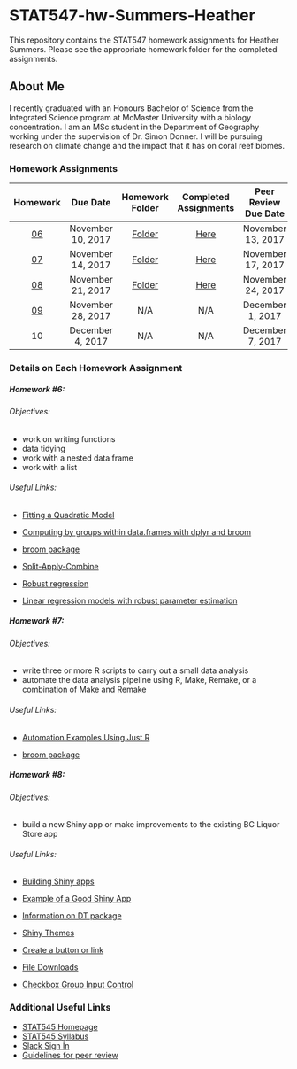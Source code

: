 # STAT547-hw-Summers-Heather

This repository contains the STAT547 homework assignments for Heather Summers. Please see the appropriate homework folder for the completed assignments.

## About Me

I recently graduated with an Honours Bachelor of Science from the Integrated Science program at McMaster University with a biology concentration. I am an MSc student in the Department of Geography working under the supervision of Dr. Simon Donner. I will be pursuing research on climate change and the impact that it has on coral reef biomes.

### Homework Assignments
| Homework | Due Date | Homework Folder | Completed Assignments |  Peer Review Due Date |
| :---: | :---: | :---: | :---: | :---: |
| [06](http://stat545.com/hw06_data-wrangling-conclusion.html) | November 10, 2017 | [Folder](https://github.com/heathersummers/STAT547-hw-Summers-Heather/tree/master/hw06) | [Here](https://github.com/heathersummers/STAT547-hw-Summers-Heather/blob/master/hw06/hw06.md) | November 13, 2017 |
| [07](http://stat545.com/hw07_automation.html) | November 14, 2017 | [Folder](https://github.com/heathersummers/STAT547-hw-Summers-Heather/tree/master/hw07) | [Here](https://github.com/heathersummers/STAT547-hw-Summers-Heather/blob/master/hw07/hw07.md) | November 17, 2017 |
| [08](http://stat545.com/hw08_shiny.html) | November 21, 2017 | [Folder](https://github.com/heathersummers/STAT547-hw-Summers-Heather/tree/master/hw08) | [Here](https://heathersummers.shinyapps.io/hw08_BC_Liquor_Store_Prices/) | November 24, 2017 |
| [09](http://stat545.com/hw09_package.html) | November 28, 2017 | N/A | N/A | December 1, 2017 |
| 10 | December 4, 2017 | N/A | N/A | December 7, 2017 |

### Details on Each Homework Assignment
##### Homework #6:

###### Objectives:
- work on writing functions
- data tidying
- work with a nested data frame
- work with a list

###### Useful Links:
- [Fitting a Quadratic Model](http://www.theanalysisfactor.com/r-tutorial-4/)

- [Computing by groups within data.frames with dplyr and broom](http://stat545.com/block023_dplyr-do.html)

- [broom package](https://github.com/tidyverse/broom)

- [Split-Apply-Combine](http://stat545.com/block024_group-nest-split-map.html)

- [Robust regression](https://stats.idre.ucla.edu/r/dae/robust-regression/)

- [Linear regression models with robust parameter estimation](https://www.r-bloggers.com/linear-regression-models-with-robust-parameter-estimation/)


##### Homework #7:

###### Objectives:
- write three or more R scripts to carry out a small data analysis
- automate the data analysis pipeline using R, Make, Remake, or a combination of Make and Remake

###### Useful Links:
- [Automation Examples Using Just R](https://github.com/STAT545-UBC/STAT545-UBC.github.io/tree/master/automation10_holding-area/01_automation-example_just-r)

- [broom package](https://github.com/tidyverse/broom)


##### Homework #8:

###### Objectives:
- build a new Shiny app or make improvements to the existing BC Liquor Store app

###### Useful Links:
- [Building Shiny apps](http://stat545.com/shiny01_activity.html#final-shiny-app-code)

- [Example of a Good Shiny App](https://daattali.com/shiny/bcl/)

- [Information on DT package](https://rstudio.github.io/DT/)

- [Shiny Themes](https://rstudio.github.io/shinythemes/)

- [Create a button or link](https://shiny.rstudio.com/reference/shiny/1.0.5/downloadButton.html)

- [File Downloads](https://shiny.rstudio.com/reference/shiny/1.0.5/downloadHandler.html)

- [Checkbox Group Input Control](https://shiny.rstudio.com/reference/shiny/latest/checkboxGroupInput.html)


### Additional Useful Links
- [STAT545 Homepage](http://stat545.com/)
- [STAT545 Syllabus](http://stat545.com/syllabus.html)
- [Slack Sign In](https://slack.com/signin)
- [Guidelines for peer review](http://stat545.com/peer-review02_peer-evaluation-guidelines.html)


